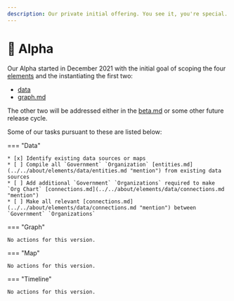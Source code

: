 ```yaml
---
description: Our private initial offering. You see it, you're special.
---
```


# 🥚 Alpha

Our Alpha started in December 2021 with the initial goal of scoping the four [elements](../../about/elements/ "mention") and the instantiating the first two:&#x20;

* [data](../../about/elements/data/ "mention")
* [graph.md](../../about/elements/graph.md "mention")

The other two will be addressed either in the [beta.md](../beta.md "mention") or some other future release cycle.

Some of our tasks pursuant to these are listed below:

=== "Data"

    * [x] Identify existing data sources or maps
    * [ ] Compile all `Government` `Organization` [entities.md](../../about/elements/data/entities.md "mention") from existing data sources
    * [ ] Add additional `Government` `Organizations` required to make `Org Chart` [connections.md](../../about/elements/data/connections.md "mention")
    * [ ] Make all relevant [connections.md](../../about/elements/data/connections.md "mention") between `Government` `Organizations`

=== "Graph"

    No actions for this version.

=== "Map"

    No actions for this version.

=== "Timeline"

    No actions for this version.

